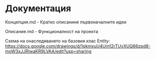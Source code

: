# Документация

Концепция.md - Кратко описанине първоначалните идеи

Описание.md - Функционалност на проекта

Схема на онаследяването на базовия клас Entity: https://docs.google.com/drawings/d/1qkmxuU4Um12rTUvXUQ66zpd8-moW3xJJRIwaKR9LVAA/edit?usp=sharing
